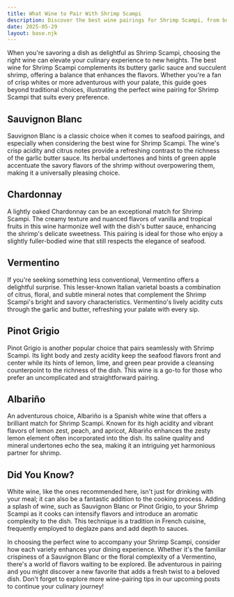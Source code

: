 ```yaml
---
title: What Wine to Pair With Shrimp Scampi
description: Discover the best wine pairings for Shrimp Scampi, from bold reds to crisp whites.
date: 2025-05-29
layout: base.njk
---
```


When you're savoring a dish as delightful as Shrimp Scampi, choosing the right wine can elevate your culinary experience to new heights. The best wine for Shrimp Scampi complements its buttery garlic sauce and succulent shrimp, offering a balance that enhances the flavors. Whether you're a fan of crisp whites or more adventurous with your palate, this guide goes beyond traditional choices, illustrating the perfect wine pairing for Shrimp Scampi that suits every preference.

## Sauvignon Blanc

Sauvignon Blanc is a classic choice when it comes to seafood pairings, and especially when considering the best wine for Shrimp Scampi. The wine's crisp acidity and citrus notes provide a refreshing contrast to the richness of the garlic butter sauce. Its herbal undertones and hints of green apple accentuate the savory flavors of the shrimp without overpowering them, making it a universally pleasing choice.

## Chardonnay

A lightly oaked Chardonnay can be an exceptional match for Shrimp Scampi. The creamy texture and nuanced flavors of vanilla and tropical fruits in this wine harmonize well with the dish's butter sauce, enhancing the shrimp's delicate sweetness. This pairing is ideal for those who enjoy a slightly fuller-bodied wine that still respects the elegance of seafood.

## Vermentino

If you're seeking something less conventional, Vermentino offers a delightful surprise. This lesser-known Italian varietal boasts a combination of citrus, floral, and subtle mineral notes that complement the Shrimp Scampi's bright and savory characteristics. Vermentino's lively acidity cuts through the garlic and butter, refreshing your palate with every sip.

## Pinot Grigio

Pinot Grigio is another popular choice that pairs seamlessly with Shrimp Scampi. Its light body and zesty acidity keep the seafood flavors front and center while its hints of lemon, lime, and green pear provide a cleansing counterpoint to the richness of the dish. This wine is a go-to for those who prefer an uncomplicated and straightforward pairing.

## Albariño

An adventurous choice, Albariño is a Spanish white wine that offers a brilliant match for Shrimp Scampi. Known for its high acidity and vibrant flavors of lemon zest, peach, and apricot, Albariño enhances the zesty lemon element often incorporated into the dish. Its saline quality and mineral undertones echo the sea, making it an intriguing yet harmonious partner for shrimp.

## Did You Know?

White wine, like the ones recommended here, isn't just for drinking with your meal; it can also be a fantastic addition to the cooking process. Adding a splash of wine, such as Sauvignon Blanc or Pinot Grigio, to your Shrimp Scampi as it cooks can intensify flavors and introduce an aromatic complexity to the dish. This technique is a tradition in French cuisine, frequently employed to deglaze pans and add depth to sauces.

In choosing the perfect wine to accompany your Shrimp Scampi, consider how each variety enhances your dining experience. Whether it's the familiar crispiness of a Sauvignon Blanc or the floral complexity of a Vermentino, there's a world of flavors waiting to be explored. Be adventurous in pairing and you might discover a new favorite that adds a fresh twist to a beloved dish. Don't forget to explore more wine-pairing tips in our upcoming posts to continue your culinary journey!